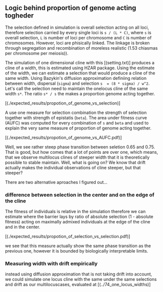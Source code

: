 
## Logic behind proportion of genome acting togheder

The selection defined in simulation is overall selection acting on all loci, therefore selection carried by every single loci is `s / (L * C)`, where `s` is overall selection, `L` is number of loci per chromosome and `C` is number of chromosomes. However, loci are phisically linked. The linkage is broken through segregation and recombination of moreless realistic (1.53 chiasmas per chromosome per meiosis)).

The simulation of one dimensional cline with this [(setting.txt)] produces a cline of a width, this is estimated using HZAR package. Using the estimate of the width, we can estimate a selection that would produce a cline of the same width. Using Bazykin's diffusion approximation definiing relation between width, dispersal (`sigma`) and selection `s  = (8 * sigma) / w^2`. 
Let's call the selection need to maintain the onelocus cline of the same width `s*`. The ratio `s* / s` the makes a proportion genome acting together.

[(./expected_results/propotion_of_genome_vs_selection)]

A use one measure for selection combination the strength of selection together with strength of epistatis (`beta`). The area under fitness curve (AUFC) was computed for every combination of `s` and `beta` and used to explain the very same measure of proportion of genome acting together.

[(./expected_results/propotion_of_genome_vs_AUFC.pdf)]

Well, we see rather steep phase transition between seletion 0.65 and 0.75. That is good, but how comes that a lot of points are over one, which means, that we observe multilocus clines of steeper width that it is theoretically possible to stable maintain. Well, what is going on? We know that drift actually makes the individual observations of cline steeper, but that steeper?

There are two alternative aproaches I figured out...


### difference between selection in the center and on the edge of the cline

The fitness of individuals is relative in the simulation therefore we can estimate where the barrier lays by ratio of absolute selection (1 - absolute fitness) acting on maximally admixed individuals at the edge of the cline and in the center.

[(./expected_results/propotion_of_selection_vs_selection.pdf)]

we see that this measure actually show the same phase transition as the previous one, however it is bounded by biologically interpretable limits.

### Measuring width with drift empirically

instead using diffusion approximation that is not taking drift into account, we could simulate one locus cline with the same under the same selections and drift as our multilocuscases, evaluated at [(../74_one_locus_widths)]


